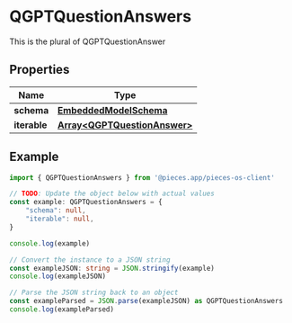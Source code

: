 
# QGPTQuestionAnswers

This is the plural of QGPTQuestionAnswer

## Properties

Name | Type
------------ | -------------
**schema** | [**EmbeddedModelSchema**](EmbeddedModelSchema)
**iterable** | [**Array&lt;QGPTQuestionAnswer&gt;**](QGPTQuestionAnswer)

## Example

```typescript
import { QGPTQuestionAnswers } from '@pieces.app/pieces-os-client'

// TODO: Update the object below with actual values
const example: QGPTQuestionAnswers = {
    "schema": null,
    "iterable": null,
}

console.log(example)

// Convert the instance to a JSON string
const exampleJSON: string = JSON.stringify(example)
console.log(exampleJSON)

// Parse the JSON string back to an object
const exampleParsed = JSON.parse(exampleJSON) as QGPTQuestionAnswers
console.log(exampleParsed)
```


